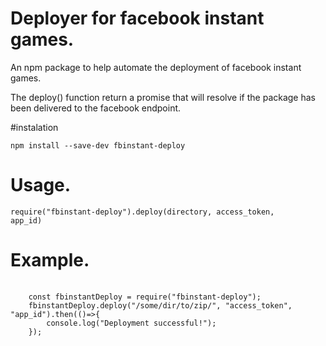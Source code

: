 # Deployer for facebook instant games.

 An npm package to help automate the deployment of facebook instant games.
 
 The deploy() function return a promise that will resolve if the package has been delivered to the facebook endpoint.

#instalation

<code>npm install --save-dev fbinstant-deploy</code>

# Usage.

<code>require("fbinstant-deploy").deploy(directory, access_token, app_id)</code>

# Example.

<pre>
    <code>
    const fbinstantDeploy = require("fbinstant-deploy");
    fbinstantDeploy.deploy("/some/dir/to/zip/", "access_token", "app_id").then(()=>{
        console.log("Deployment successful!");
    });
    </code>
</pre>